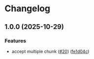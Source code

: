 # Changelog

## 1.0.0 (2025-10-29)


### Features

* accept multiple chunk ([#20](https://github.com/Omochice/tataku-emitter-nvim_floatwin/issues/20)) ([fe1d04c](https://github.com/Omochice/tataku-emitter-nvim_floatwin/commit/fe1d04c3e8d06e3716674c19ba726a19c593a6f5))
